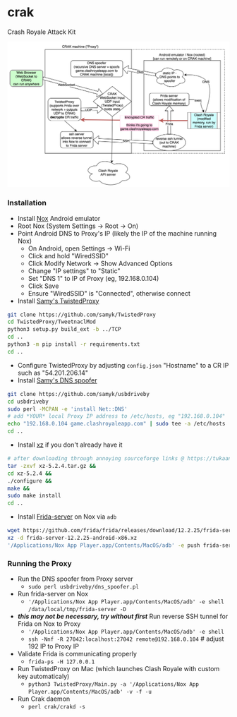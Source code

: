 # crak
Crash Royale Attack Kit

![CRAK architecture](assets/crakarch.png)

### Installation

- Install [Nox](https://www.bignox.com/) Android emulator
- Root Nox (System Settings -> Root -> On)
- Point Android DNS to Proxy's IP (likely the IP of the machine running Nox)
  - On Android, open Settings -> Wi-Fi
  - Click and hold "WiredSSID"
  - Click Modify Network -> Show Advanced Options
  - Change "IP settings" to "Static"
  - Set "DNS 1" to IP of Proxy (eg, 192.168.0.104)
  - Click Save
  - Ensure "WiredSSID" is "Connected", otherwise connect
- Install [Samy's TwistedProxy](https://github.com/samyk/TwistedProxy)
```sh
git clone https://github.com/samyk/TwistedProxy
cd TwistedProxy/TweetnaclMod
python3 setup.py build_ext -b ../TCP
cd ..
python3 -m pip install -r requirements.txt
cd ..
```
- Configure TwistedProxy by adjusting `config.json` "Hostname" to a CR IP such as "54.201.206.14"
- Install [Samy's DNS spoofer](https://github.com/samyk/usbdriveby)
```sh
git clone https://github.com/samyk/usbdriveby
cd usbdriveby
sudo perl -MCPAN -e 'install Net::DNS'
# add *YOUR* local Proxy IP address to /etc/hosts, eg "192.168.0.104"
echo "192.168.0.104 game.clashroyaleapp.com" | sudo tee -a /etc/hosts
cd ..
```
- Install [xz](https://tukaani.org/xz/) if you don't already have it
```sh
# after downloading through annoying sourceforge links @ https://tukaani.org/xz/
tar -zxvf xz-5.2.4.tar.gz &&
cd xz-5.2.4 &&
./configure &&
make &&
sudo make install
cd ..
```
- Install [Frida-server](https://github.com/frida/frida/releases) on Nox via `adb`
```sh
wget https://github.com/frida/frida/releases/download/12.2.25/frida-server-12.2.25-android-x86.xz
xz -d frida-server-12.2.25-android-x86.xz
'/Applications/Nox App Player.app/Contents/MacOS/adb' -e push frida-server-12.2.25-android-x86 /data/local/tmp/frida-server
```

### Running the Proxy

- Run the DNS spoofer from Proxy server
  - `sudo perl usbdriveby/dns_spoofer.pl`
- Run frida-server on Nox
  - `'/Applications/Nox App Player.app/Contents/MacOS/adb' -e shell /data/local/tmp/frida-server -D`
- ***this may not be necessary, try without first*** Run reverse SSH tunnel for Frida on Nox to Proxy
  - `'/Applications/Nox App Player.app/Contents/MacOS/adb' -e shell`
  - `ssh -Nnf -R 27042:localhost:27042 remote@192.168.0.104` # adjust 192 IP to Proxy IP
- Validate Frida is communicating properly
  - `frida-ps -H 127.0.0.1`
- Run TwistedProxy on Mac (which launches Clash Royale with custom key automaticaly)
  - `python3 TwistedProxy/Main.py -a '/Applications/Nox App Player.app/Contents/MacOS/adb' -v -f -u`
- Run Crak daemon
  - `perl crak/crakd -s`
